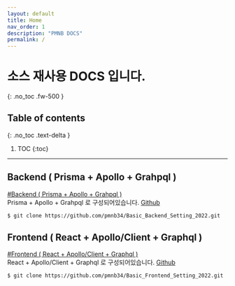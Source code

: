 ```yaml
---
layout: default
title: Home
nav_order: 1
description: "PMNB DOCS"
permalink: /
---
```


# 소스 재사용 DOCS 입니다. 
{: .no_toc .fw-500 }

## Table of contents
{: .no_toc .text-delta }

1. TOC
{:toc}

---

## Backend ( Prisma + Apollo + Grahpql )
[#Backend ( Prisma + Apollo + Grahpql )](/docs/setting/backend/)  
Prisma + Apollo + Grahpql 로 구성되어있습니다. 
[Github](https://github.com/pmnb34/Basic_Backend_Setting_2022)
```bash
$ git clone https://github.com/pmnb34/Basic_Backend_Setting_2022.git
```

## Frontend ( React + Apollo/Client + Graphql )
[#Frontend ( React + Apollo/Client + Graphql )](/docs/setting/frontend/)  
React + Apollo/Client + Graphql 로 구성되어있습니다. 
[Github](https://github.com/pmnb34/Basic_Frontend_Setting_2022)
```bash
$ git clone https://github.com/pmnb34/Basic_Frontend_Setting_2022.git
```